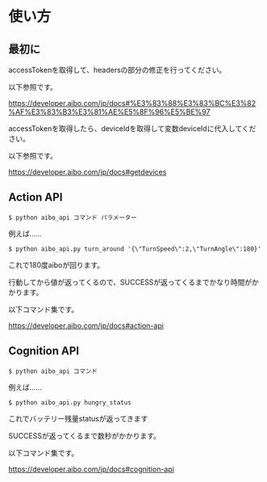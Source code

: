 # 使い方
## 最初に
accessTokenを取得して、headersの部分の修正を行ってください。

以下参照です。

<https://developer.aibo.com/jp/docs#%E3%83%88%E3%83%BC%E3%82%AF%E3%83%B3%E3%81%AE%E5%8F%96%E5%BE%97>


accessTokenを取得したら、deviceIdを取得して変数deviceIdに代入してください。

以下参照です。

<https://developer.aibo.com/jp/docs#getdevices>

## Action API

```
$ python aibo_api コマンド パラメーター
```
例えば……

```
$ python aibo_api.py turn_around '{\"TurnSpeed\":2,\"TurnAngle\":180}'
```
これで180度aiboが回ります。

行動してから値が返ってくるので、SUCCESSが返ってくるまでかなり時間がかかります。

以下コマンド集です。

<https://developer.aibo.com/jp/docs#action-api>

## Cognition API

```
$ python aibo_api コマンド 
```
例えば……

```
$ python aibo_api.py hungry_status
```
これでバッテリー残量statusが返ってきます

SUCCESSが返ってくるまで数秒がかかります。

以下コマンド集です。

<https://developer.aibo.com/jp/docs#cognition-api>